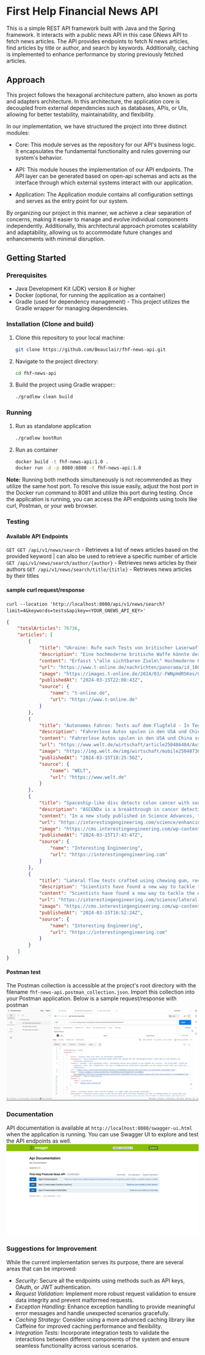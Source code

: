 # First Help Financial News API

This is a simple REST API framework built with Java and the Spring framework. It interacts with a public news API in this case GNews API to fetch news articles. 
The API provides endpoints to fetch N news articles, find articles by title or author, and search by keywords. 
Additionally, caching is implemented to enhance performance by storing previously fetched articles.


## Approach

This project follows the hexagonal architecture pattern, also known as ports and adapters architecture. 
In this architecture, the application core is decoupled from external dependencies such as databases, APIs, or UIs, allowing for better testability, maintainability, and flexibility. 

In our implementation, we have structured the project into three distinct modules:

* Core: This module serves as the repository for our API's business logic. It encapsulates the fundamental functionality and rules governing our system's behavior.

* API: This module houses the implementation of our API endpoints. The API layer can be generated based on open-api schemas and acts as the interface through which external systems interact with our application.

* Application: The Application module contains all configuration settings and serves as the entry point for our system. 

By organizing our project in this manner, we achieve a clear separation of concerns, making it easier to manage and evolve individual components independently. Additionally, this architectural approach promotes scalability and adaptability, allowing us to accommodate future changes and enhancements with minimal disruption.


## Getting Started

### Prerequisites

- Java Development Kit (JDK) version 8 or higher
- Docker (optional, for running the application as a container)
- Gradle (used for dependency management) - This project utilizes the Gradle wrapper for managing dependencies.

### Installation (Clone and build)

1. Clone this repository to your local machine:

   ```bash
   git clone https://github.com/Beauclair/fhf-news-api.git

2. Navigate to the project directory:

   ```bash
   cd fhf-news-api

3. Build the project using Gradle wrapper::

   ```bash
   ./gradlew clean build

### Running 

1. Run as standalone application 

   ```bash
   ./gradlew bootRun

2. Run as container

   ```bash
   docker build -t fhf-news-api:1.0 .
   docker run -d -p 8080:8080 -t fhf-news-api:1.0

**Note:** Running both methods simultaneously is not recommended as they utilize the same host port. To resolve this issue easily, adjust the host port in the Docker run command to 8081 and utilize this port during testing.
Once the application is running, you can access the API endpoints using tools like curl, Postman, or your web browser.

### Testing 

#### Available API Endpoints
`GET GET /api/v1/news/search` - Retrieves a list of news articles based on the provided keyword | can also be used to retrieve a specific number of article
`GET /api/v1/news/search/author/{author}` - Retrieves news articles by their authors
`GET /api/v1/news/search/title/{title}` - Retrieves news articles by their titles

#### sample curl request/response
``
curl --location 'http://localhost:8080/api/v1/news/search?limit=4&keywords=tests&apikey=<YOUR_GNEWS_API_KEY>'
``
```json
{
    "totalArticles": 76736,
    "articles": [
        {
            "title": "Ukraine: Rufe nach Tests von britischer Laserwaffe",
            "description": "Eine hochmoderne britische Waffe könnte der Ukraine bei der Verteidigung helfen. Jetzt gibt es neue Details zur britischen Laserkanone.",
            "content": "Erfasst \"alle sichtbaren Ziele\" Hochmoderne Kanone weckt Wünsche in der Ukraine Von t-online , wan 15.03.2024 - 23:08 Uhr Lesedauer: 2 Min. Die \"DragonFire\" ist eine in Großbritannien entwickelte Laserwaffe. Aus der Ukraine kommen Rufe nach einem Ein... [3200 chars]",
            "url": "https://www.t-online.de/nachrichten/panorama/id_100365626/ukraine-rufe-nach-tests-von-britischer-laserwaffe-.html",
            "image": "https://images.t-online.de/2024/03/-FWNpHdR5Kes/0x50:960x540/fit-in/1800x0/die-dragonfire-ist-eine-in-grossbritannien-entwickelte-laserwaffe-aus-der-ukraine-kommen-rufe-nach-einem-einsatz-im-kriebsgebiet.jpg",
            "publishedAt": "2024-03-15T22:08:43Z",
            "source": {
                "name": "t-online.de",
                "url": "https://www.t-online.de"
            }
        },
        {
            "title": "Autonomes Fahren: Tests auf dem Flugfeld - In Tegel zeigt sich Europas Sonderweg",
            "description": "Fahrerlose Autos spulen in den USA und China schon Millionen Kilometer pro Jahr im Straßenverkehr ab. Europa gibt sich deutlich vorsichtiger und verzichtet auf derartige Versuche. Dennoch wird auf dem alten Flugfeld in Berlin-Tegel eine neue Welle sichtbar.",
            "content": "Fahrerlose Autos spulen in den USA und China schon Millionen Kilometer pro Jahr im Straßenverkehr ab. Europa gibt sich deutlich vorsichtiger und verzichtet auf derartige Versuche. Dennoch wird auf dem alten Flugfeld in Berlin-Tegel eine neue Welle si... [6271 chars]",
            "url": "https://www.welt.de/wirtschaft/article250486484/Autonomes-Fahren-Tests-auf-dem-Flugfeld-In-Tegel-zeigt-sich-Europas-Sonderweg.html",
            "image": "https://img.welt.de/img/wirtschaft/mobile250487306/3781353097-ci16x9-w1200/Testfahrteug-Motors-AI.jpg",
            "publishedAt": "2024-03-15T18:25:56Z",
            "source": {
                "name": "WELT",
                "url": "https://www.welt.de"
            }
        },
        {
            "title": "Spaceship-like disc detects colon cancer with sound-driven droplet vibration",
            "description": "ASCENDx is a breakthrough in cancer detection. Discover the innovative spaceship-like disc that allows quick and precise tests for cancer.",
            "content": "In a new study published in Science Advances, the scientists introduced an innovative spaceship-like disc that allows acoustic separation and concentration of exosomes and nucleotide detection, or shortly ASCENDx.\nColorectal cancer starts in the colo... [687 chars]",
            "url": "https://interestingengineering.com/science/enhancing-colon-cancer-detection-with-sound-driven-droplet-vibration",
            "image": "https://cms.interestingengineering.com/wp-content/uploads/2024/03/blue-glowing-water-is-being-spun-around-by-nothing-but-sound-waves.jpg",
            "publishedAt": "2024-03-15T17:43:47Z",
            "source": {
                "name": "Interesting Engineering",
                "url": "https://interestingengineering.com"
            }
        },
        {
            "title": "Lateral flow tests crafted using chewing gum, recycled fridge parts",
            "description": "Scientists have found a new way to tackle the plastic waste associated with the manufacturing of lateral flow tests (LFTs).",
            "content": "Scientists have found a new way to tackle the environmental impact of lateral flow tests (LFTs).\nWith over four billion LFTs produced annually, the use of plastic in their manufacturing presents a significant environmental challenge.\nA team of resear... [259 chars]",
            "url": "https://interestingengineering.com/science/lateral-flow-tests-crafted-from-chewing-gum-recycled-fridge-parts",
            "image": "https://cms.interestingengineering.com/wp-content/uploads/2024/03/Prototype_lateral_flow_cassettes_Large_rdax_1013x675_80-2.jpg",
            "publishedAt": "2024-03-15T16:52:24Z",
            "source": {
                "name": "Interesting Engineering",
                "url": "https://interestingengineering.com"
            }
        }
    ]
}
```
#### Postman test
The Postman collection is accessible at the project's root directory with the filename `fhf-news-api.postman_collection.json`. Import this collection into your Postman application.
Below is a sample request/response with postman
![](postman.png)

### Documentation
API documentation is available at `http://localhost:8080/swagger-ui.html` when the application is running. You can use Swagger UI to explore and test the API endpoints as well.
![](swagger.png)

### Suggestions for Improvement
While the current implementation serves its purpose, there are several areas that can be improved:

- *Security:* Secure all the endpoints using methods such as API keys, OAuth, or JWT authentication.
- *Request Validation:* Implement more robust request validation to ensure data integrity and prevent malformed requests.
- *Exception Handling:* Enhance exception handling to provide meaningful error messages and handle unexpected scenarios gracefully.
- *Caching Strategy:* Consider using a more advanced caching library like Caffeine for improved caching performance and flexibility.
- *Integration Tests:* Incorporate integration tests to validate the interactions between different components of the system and ensure seamless functionality across various scenarios.